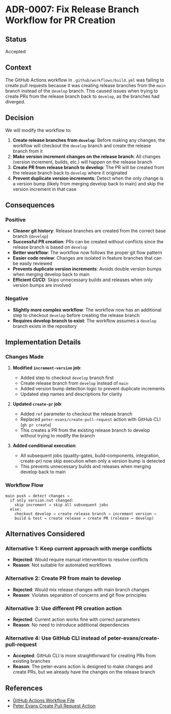 # ADR-0007: Fix Release Branch Workflow for PR Creation

## Status
Accepted

## Context
The GitHub Actions workflow in `.github/workflows/build.yml` was failing to create pull requests because it was creating release branches from the `main` branch instead of the `develop` branch. This caused issues when trying to create PRs from the release branch back to `develop`, as the branches had diverged.

## Decision
We will modify the workflow to:

1. **Create release branches from `develop`**: Before making any changes, the workflow will checkout the `develop` branch and create the release branch from it
2. **Make version increment changes on the release branch**: All changes (version increment, builds, etc.) will happen on the release branch
3. **Create PR from release branch to develop**: The PR will be created from the release branch back to `develop` where it originated
4. **Prevent duplicate version increments**: Detect when the only change is a version bump (likely from merging develop back to main) and skip the version increment in that case

## Consequences

### Positive
- **Cleaner git history**: Release branches are created from the correct base branch (`develop`)
- **Successful PR creation**: PRs can be created without conflicts since the release branch is based on `develop`
- **Better workflow**: The workflow now follows the proper git flow pattern
- **Easier code review**: Changes are isolated in feature branches that can be easily reviewed
- **Prevents duplicate version increments**: Avoids double version bumps when merging develop back to main
- **Efficient CI/CD**: Skips unnecessary builds and releases when only version bumps are involved

### Negative
- **Slightly more complex workflow**: The workflow now has an additional step to checkout `develop` before creating the release branch
- **Requires develop branch to exist**: The workflow assumes a `develop` branch exists in the repository

## Implementation Details

### Changes Made
1. **Modified `increment-version` job**:
   - Added step to checkout `develop` branch first
   - Create release branch from `develop` instead of `main`
   - Added version bump detection logic to prevent duplicate increments
   - Updated step names and descriptions for clarity

2. **Updated `create-pr` job**:
   - Added `ref` parameter to checkout the release branch
   - Replaced `peter-evans/create-pull-request` action with GitHub CLI (`gh pr create`)
   - This creates a PR from the existing release branch to develop without trying to modify the branch

3. **Added conditional execution**:
   - All subsequent jobs (quality-gates, build-components, integration, create-pr) now skip execution when only a version bump is detected
   - This prevents unnecessary builds and releases when merging develop back to main

### Workflow Flow
```
main push → detect changes → 
  if only version.nut changed:
    skip increment → skip all subsequent jobs
  else:
    checkout develop → create release branch → increment version → 
    build & test → create release → create PR (release → develop)
```

## Alternatives Considered

### Alternative 1: Keep current approach with merge conflicts
- **Rejected**: Would require manual intervention to resolve conflicts
- **Reason**: Not suitable for automated workflows

### Alternative 2: Create PR from main to develop
- **Rejected**: Would mix release changes with main branch changes
- **Reason**: Violates separation of concerns and git flow principles

### Alternative 3: Use different PR creation action
- **Rejected**: Current action works fine with correct parameters
- **Reason**: No need to introduce additional dependencies

### Alternative 4: Use GitHub CLI instead of peter-evans/create-pull-request
- **Accepted**: GitHub CLI is more straightforward for creating PRs from existing branches
- **Reason**: The peter-evans action is designed to make changes and create PRs, but we already have the changes on the release branch

## References
- [GitHub Actions Workflow File](.github/workflows/build.yml)
- [Peter Evans Create Pull Request Action](https://github.com/peter-evans/create-pull-request)
